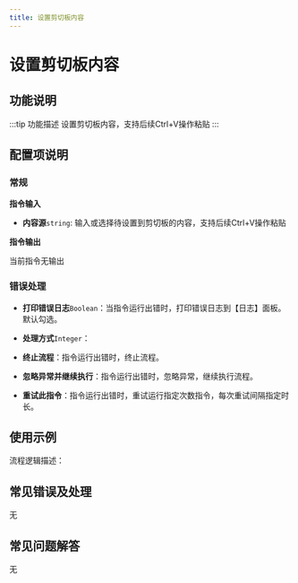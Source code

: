 ```yaml
---
title: 设置剪切板内容
---
```


# 设置剪切板内容

## 功能说明

:::tip 功能描述
设置剪切板内容，支持后续Ctrl+V操作粘贴
:::

## 配置项说明

### 常规

**指令输入**

- **内容源**`string`: 输入或选择待设置到剪切板的内容，支持后续Ctrl+V操作粘贴


**指令输出**

当前指令无输出

### 错误处理

- **打印错误日志**`Boolean`：当指令运行出错时，打印错误日志到【日志】面板。默认勾选。

- **处理方式**`Integer`：

 - **终止流程**：指令运行出错时，终止流程。

 - **忽略异常并继续执行**：指令运行出错时，忽略异常，继续执行流程。

 - **重试此指令**：指令运行出错时，重试运行指定次数指令，每次重试间隔指定时长。

## 使用示例

流程逻辑描述：

## 常见错误及处理

无

## 常见问题解答

无

